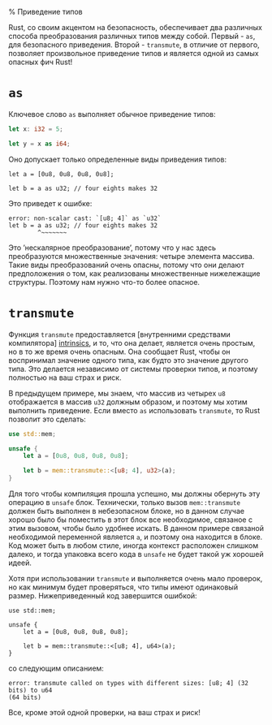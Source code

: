 % Приведение типов

Rust, со своим акцентом на безопасность, обеспечивает два различных способа
преобразования различных типов между собой. Первый - `as`, для безопасного
приведения. Второй - `transmute`, в отличие от первого, позволяет произвольное
приведение типов и является одной из самых опасных фич Rust!

# `as`

Ключевое слово `as` выполняет обычное приведение типов:

```rust
let x: i32 = 5;

let y = x as i64;
```

Оно допускает только определенные виды приведения типов:

```rust,ignore
let a = [0u8, 0u8, 0u8, 0u8];

let b = a as u32; // four eights makes 32
```

Это приведет к ошибке:

```text
error: non-scalar cast: `[u8; 4]` as `u32`
let b = a as u32; // four eights makes 32
        ^~~~~~~~
```

Это ’нескалярное преобразование’, потому что у нас здесь преобразуются
множественные значения: четыре элемента массива. Такие виды преобразований очень
опасны, потому что они делают предположения о том, как реализованы множественные
нижележащие структуры. Поэтому нам нужно что-то более опасное.

# `transmute`

Функция `transmute` предоставляется [внутренними средствами компилятора]
[intrinsics], и то, что она делает, является очень простым, но в то же время
очень опасным. Она сообщает Rust, чтобы он воспринимал значение одного типа, как
будто это значение другого типа. Это делается независимо от системы проверки
типов, и поэтому полностью на ваш страх и риск.

[intrinsics]: intrinsics.html

В предыдущем примере, мы знаем, что массив из четырех `u8` отображается в массив
`u32` должным образом, и поэтому мы хотим выполнить приведение. Если вместо `as`
использовать `transmute`, то Rust позволит это сделать:

```rust
use std::mem;

unsafe {
    let a = [0u8, 0u8, 0u8, 0u8];

    let b = mem::transmute::<[u8; 4], u32>(a);
}
```

Для того чтобы компиляция прошла успешно, мы должны обернуть эту операцию в
`unsafe` блок. Технически, только вызов `mem::transmute` должен быть выполнен в
небезопасном блоке, но в данном случае хорошо было бы поместить в этот блок все
необходимое, связаное с этим вызовом, чтобы было удобнее искать. В данном
примере связаной необходимой переменной является `a`, и поэтому она находится в
блоке. Код может быть в любом стиле, иногда контекст расположен слишком далеко,
и тогда упаковка всего кода в `unsafe` не будет такой уж хорошей идеей.

Хотя при использовании `transmute` и выполняется очень мало проверок, но как
минимум будет проверяться, что типы имеют одинаковый размер. Нижеприведенный код
завершится ошибкой:

```rust,ignore
use std::mem;

unsafe {
    let a = [0u8, 0u8, 0u8, 0u8];

    let b = mem::transmute::<[u8; 4], u64>(a);
}
```

со следующим описанием:

```text
error: transmute called on types with different sizes: [u8; 4] (32 bits) to u64
(64 bits)
```

Все, кроме этой одной проверки, на ваш страх и риск!

